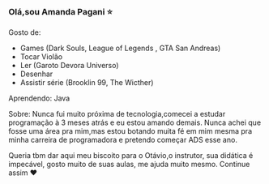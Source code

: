 ### Olá,sou Amanda Pagani :star:

Gosto de:

- Games (Dark Souls, League of Legends , GTA San Andreas)
- Tocar Violão
- Ler (Garoto Devora Universo)
- Desenhar
- Assistir série (Brooklin 99, The Wicther)

Aprendendo: Java

Sobre: Nunca fui muito próxima de tecnologia,comecei a estudar programação à 3 meses atrás e eu estou amando demais. Nunca achei que fosse uma área pra mim,mas estou botando muita fé em mim mesma pra minha carreira de programadora e pretendo começar ADS esse ano.

Queria tbm dar aqui meu biscoito para o Otávio,o instrutor, sua didática é impecável, gosto muito de suas aulas, me ajuda muito mesmo. Continue assim :heart:

